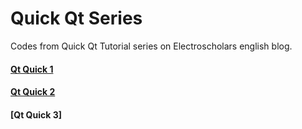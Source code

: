 # Quick Qt Series
Codes from Quick Qt Tutorial series on Electroscholars english blog.

#### [Qt Quick 1](https://github.com/manashmndl/QuickQt_Tutorial_Series/tree/master/%5B%22Quick_Qt_1%22%5D)
#### [Qt Quick 2](https://github.com/manashmndl/QuickQt_Tutorial_Series/tree/master/AdminPrivExample)
#### [Qt Quick 3]

